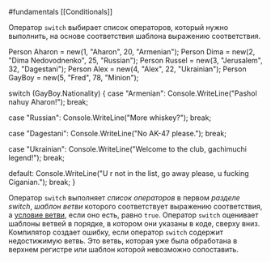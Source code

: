 #fundamentals 
[[Conditionals]]

Оператор `switch` выбирает список операторов, который нужно выполнить, на основе соответствия шаблона выражению соответствия.

Person Aharon = new(1, "Aharon", 20, "Armenian");
Person Dima = new(2, "Dima Nedovodnenko", 25, "Russian");
Person Russel = new(3, "Jerusalem", 32, "Dagestani");
Person Alex = new(4, "Alex", 22, "Ukrainian");
Person GayBoy = new(5, "Fred", 78, "Minion");

switch (GayBoy.Nationality)
{
case "Armenian":
    Console.WriteLine("Pashol nahuy Aharon!");
    break;

case "Russian":
    Console.WriteLine("More whiskey?");
    break;
        
case "Dagestani":
    Console.WriteLine("No AK-47 please.");
    break;

case "Ukrainian":
    Console.WriteLine("Welcome to the club, gachimuchi legend!");
    break;

default: 
    Console.WriteLine("U r not in the list, go away please, u fucking Ciganian.");
    break;
}

Оператор `switch` выполняет _список операторов_ в первом _разделе switch_, _шаблон ветви_ которого соответствует выражению соответствия, а [условие ветви](https://learn.microsoft.com/ru-ru/dotnet/csharp/language-reference/statements/selection-statements#case-guards), если оно есть, равно `true`. Оператор `switch` оценивает шаблоны ветвей в порядке, в котором они указаны в коде, сверху вниз. Компилятор создает ошибку, если оператор `switch` содержит недостижимую ветвь. Это ветвь, которая уже была обработана в верхнем регистре или шаблон которой невозможно сопоставить.